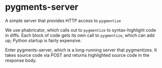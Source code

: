 # pygments-server
A simple server that provides HTTP access to `pygmentize` 

We use phabricator, which calls out to `pygmentize` to
syntax-highlight code in diffs.  Each block of code gets its own call
to `pygmentize`, which can add up; Python startup is fairly expensive.

Enter pygments-server, which is a long-running server that
pygmentizes.  It takes source code via POST and returns highlighted
source code in the response body.
